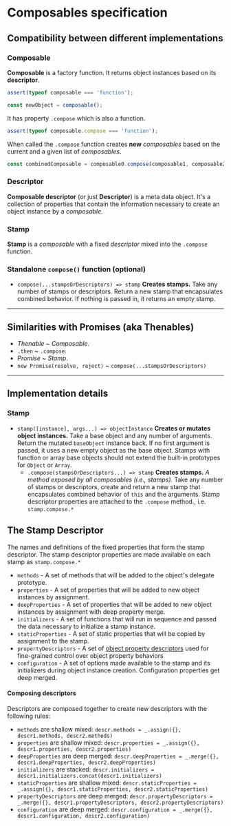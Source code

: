 # Composables specification

## Compatibility between different implementations

### Composable

**Composable** is a factory function. It returns object instances based on its **descriptor**.

```js
assert(typeof composable === 'function');

const newObject = composable();
```

It has property `.compose` which is also a function.
```js
assert(typeof composable.compose === 'function');
```

When called the `.compose` function creates **new** *composables* based on the current and a given list of *composables*.
```js
const combinedComposable = composable0.compose(composable1, composable2, composable3);
```

### Descriptor

**Composable descriptor** (or just **Descriptor**) is a meta data object.
It's a collection of properties that contain the information necessary to create an object instance by a *composable*.

### Stamp

**Stamp** is a *composable* with a fixed *descriptor* mixed into the `.compose` function.


### Standalone `compose()` function (optional)

* `compose(...stampsOrDescriptors) => stamp` **Creates stamps.** Take any number of stamps or descriptors.
Return a new stamp that encapsulates combined behavior. If nothing is passed in, it returns an empty stamp.

-----

## Similarities with Promises (aka Thenables)

* *Thenable* ~ *Composable*.
* `.then` ~ `.compose`.
* *Promise* ~ *Stamp*.
* `new Promise(resolve, reject)` ~ `compose(...stampsOrDescriptors)`

-----

## Implementation details

### Stamp

* `stamp([instance], args...) => objectInstance` **Creates or mutates object instances.** Take a base object and any number of arguments.
Return the mutated `baseObject` instance back. If no first argument is passed, it uses a new empty object as the base object.
Stamps with function or array base objects should not extend the built-in prototypes for `Object` or `Array`.
  * `.compose(stampsOrDescriptors...) => stamp` **Creates stamps.** *A method exposed by all composables (i.e., stamps).*
    Take any number of stamps or descriptors, create and return a new stamp that encapsulates combined behavior
    of `this` and the arguments. Stamp descriptor properties are attached to the `.compose` method., i.e. `stamp.compose.*`


## The Stamp Descriptor

The names and definitions of the fixed properties that form the stamp descriptor.
The stamp descriptor properties are made available on each stamp as `stamp.compose.*`

* `methods` - A set of methods that will be added to the object's delegate prototype.
* `properties` - A set of properties that will be added to new object instances by assignment.
* `deepProperties` - A set of properties that will be added to new object instances by assignment with deep property merge.
* `initializers` - A set of functions that will run in sequence and passed the data necessary to initialize a stamp instance.
* `staticProperties` - A set of static properties that will be copied by assignment to the stamp.
* `propertyDescriptors` - A set of [object property
descriptors](https://developer.mozilla.org/en-US/docs/Web/JavaScript/Reference/Global_Objects/Object/defineProperties)
used for fine-grained control over object property behaviors
* `configuration` - A set of options made available to the stamp and its initializers during object instance creation.
Configuration properties get deep merged.

#### Composing descriptors

Descriptors are composed together to create new descriptors with the following rules:

* `methods` are shallow mixed: `descr.methods = _.assign({}, descr1.methods, descr2.methods)`
* `properties` are shallow mixed: `descr.properties = _.assign({}, descr1.properties, descr2.properties)`
* `deepProperties` are deep merged: `descr.deepProperties = _.merge({}, descr1.deepProperties, descr2.deepProperties)`
* `initializers` are stacked: `descr.initializers = descr1.initializers.concat(descr1.initializers)`
* `staticProperties` are shallow mixed: `descr.staticProperties = _.assign({}, descr1.staticProperties, descr2.staticProperties)`
* `propertyDescriptors` are deep merged: `descr.propertyDescriptors = _.merge({}, descr1.propertyDescriptors, descr2.propertyDescriptors)`
* `configuration` are deep merged: `descr.configuration = _.merge({}, descr1.configuration, descr2.configuration)`
